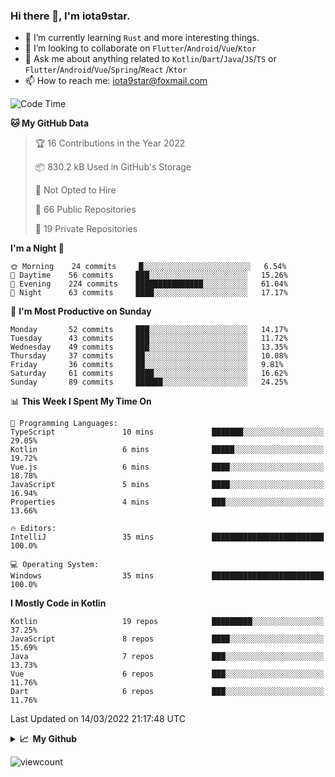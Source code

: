 ### Hi there 👋, I'm iota9star.

- 🌱 I’m currently learning `Rust` and more interesting things.
- 👯 I’m looking to collaborate on `Flutter`/`Android`/`Vue`/`Ktor`
- 💬 Ask me about anything related to `Kotlin`/`Dart`/`Java`/`JS`/`TS` or `Flutter`/`Android`/`Vue`/`Spring`/`React`
  /`Ktor`
- 📫 How to reach me: [iota9star@foxmail.com](iota9star@foxmail.com)



<!--START_SECTION:waka-->
![Code Time](http://img.shields.io/badge/Code%20Time-2%2C680%20hrs%2043%20mins-blue)

**🐱 My GitHub Data** 

> 🏆 16 Contributions in the Year 2022
 > 
> 📦 830.2 kB Used in GitHub's Storage 
 > 
> 🚫 Not Opted to Hire
 > 
> 📜 66 Public Repositories 
 > 
> 🔑 19 Private Repositories  
 > 
**I'm a Night 🦉** 

```text
🌞 Morning    24 commits     █░░░░░░░░░░░░░░░░░░░░░░░░   6.54% 
🌆 Daytime    56 commits     ███░░░░░░░░░░░░░░░░░░░░░░   15.26% 
🌃 Evening    224 commits    ███████████████░░░░░░░░░░   61.04% 
🌙 Night      63 commits     ████░░░░░░░░░░░░░░░░░░░░░   17.17%

```
📅 **I'm Most Productive on Sunday** 

```text
Monday       52 commits     ███░░░░░░░░░░░░░░░░░░░░░░   14.17% 
Tuesday      43 commits     ███░░░░░░░░░░░░░░░░░░░░░░   11.72% 
Wednesday    49 commits     ███░░░░░░░░░░░░░░░░░░░░░░   13.35% 
Thursday     37 commits     ██░░░░░░░░░░░░░░░░░░░░░░░   10.08% 
Friday       36 commits     ██░░░░░░░░░░░░░░░░░░░░░░░   9.81% 
Saturday     61 commits     ████░░░░░░░░░░░░░░░░░░░░░   16.62% 
Sunday       89 commits     ██████░░░░░░░░░░░░░░░░░░░   24.25%

```


📊 **This Week I Spent My Time On** 

```text
💬 Programming Languages: 
TypeScript               10 mins             ███████░░░░░░░░░░░░░░░░░░   29.05% 
Kotlin                   6 mins              █████░░░░░░░░░░░░░░░░░░░░   19.72% 
Vue.js                   6 mins              ████░░░░░░░░░░░░░░░░░░░░░   18.78% 
JavaScript               5 mins              ████░░░░░░░░░░░░░░░░░░░░░   16.94% 
Properties               4 mins              ███░░░░░░░░░░░░░░░░░░░░░░   13.66%

🔥 Editors: 
IntelliJ                 35 mins             █████████████████████████   100.0%

💻 Operating System: 
Windows                  35 mins             █████████████████████████   100.0%

```

**I Mostly Code in Kotlin** 

```text
Kotlin                   19 repos            █████████░░░░░░░░░░░░░░░░   37.25% 
JavaScript               8 repos             ████░░░░░░░░░░░░░░░░░░░░░   15.69% 
Java                     7 repos             ███░░░░░░░░░░░░░░░░░░░░░░   13.73% 
Vue                      6 repos             ███░░░░░░░░░░░░░░░░░░░░░░   11.76% 
Dart                     6 repos             ███░░░░░░░░░░░░░░░░░░░░░░   11.76%

```



 Last Updated on 14/03/2022 21:17:48 UTC
<!--END_SECTION:waka-->

<details>
  <summary><b>📈&nbsp;&nbsp;My Github</b></summary>
  <br>
  <img src='https://github-profile-trophy.vercel.app/?username=iota9star'>
  <img src='https://bad-apple-github-readme.vercel.app/api?show_bg=1&username=iota9star&hide_title=true'>
  <img src='http://cr-skills-chart-widget.azurewebsites.net/api/api?username=iota9star'>
</details>


![viewcount](https://count.getloli.com/get/@iota9star?theme=rule34)
